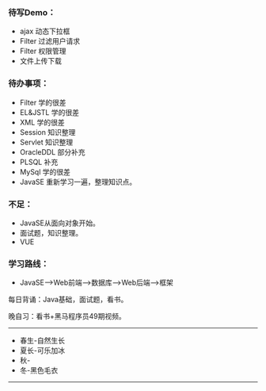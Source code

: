 ### **待写Demo**：

- ajax 动态下拉框
- Filter 过滤用户请求
- Filter 权限管理
- 文件上传下载

### **待办事项**：

- Filter 学的很差
- EL&JSTL 学的很差
- XML 学的很差
- Session 知识整理
- Servlet 知识整理
- OracleDDL 部分补充
- PLSQL 补充
- MySql 学的很差
- JavaSE 重新学习一遍，整理知识点。

### **不足**：

- JavaSE从面向对象开始。
- 面试题，知识整理。
- VUE

### **学习路线**：

- JavaSE-->Web前端-->数据库-->Web后端-->框架









每日背诵：Java基础，面试题，看书。

晚自习：看书+黑马程序员49期视频。









---

- 春生-自然生长
- 夏长-可乐加冰
- 秋-
- 冬-黑色毛衣

---